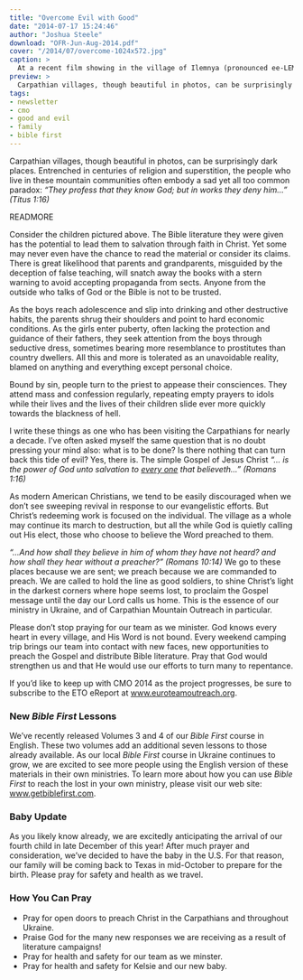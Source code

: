 ```yaml
---
title: "Overcome Evil with Good"
date: "2014-07-17 15:24:46"
author: "Joshua Steele"
download: "OFR-Jun-Aug-2014.pdf"
cover: "/2014/07/overcome-1024x572.jpg"
caption: >
  At a recent film showing in the village of Ilemnya (pronounced ee-LEM-nya) we had over 40 kids in attendance. Each of them received copies of Good and Evil Short plus starter packets for our Bible course.
preview: >
  Carpathian villages, though beautiful in photos, can be surprisingly dark places. Entrenched in centuries of religion and superstition, the people who live in these mountain communities often embody a sad yet all too common paradox: *“They profess that they know God; but in works they deny him...” (Titus 1:16)*
tags:
- newsletter
- cmo
- good and evil
- family
- bible first
---
```


Carpathian villages, though beautiful in photos, can be surprisingly dark places. Entrenched in centuries of religion and superstition, the people who live in these mountain communities often embody a sad yet all too common paradox: *“They profess that they know God; but in works they deny him...” (Titus 1:16)*

READMORE

Consider the children pictured above. The Bible literature they were given has the potential to lead them to salvation through faith in Christ. Yet some may never even have the chance to read the material or consider its claims. There is great likelihood that parents and grandparents, misguided by the deception of false teaching, will snatch away the books with a stern warning to avoid accepting propaganda from sects. Anyone from the outside who talks of God or the Bible is not to be trusted.

As the boys reach adolescence and slip into drinking and other destructive habits, the parents shrug their shoulders and point to hard economic conditions. As the girls enter puberty, often lacking the protection and guidance of their fathers, they seek attention from the boys through seductive dress, sometimes bearing more resemblance to prostitutes than country dwellers. All this and more is tolerated as an unavoidable reality, blamed on anything and everything except personal choice.

Bound by sin, people turn to the priest to appease their consciences. They attend mass and confession regularly, repeating empty prayers to idols while their lives and the lives of their children slide ever more quickly towards the blackness of hell.

I write these things as one who has been visiting the Carpathians for nearly a decade. I’ve often asked myself the same question that is no doubt pressing your mind also: what is to be done? Is there nothing that can turn back this tide of evil? Yes, there is. The simple Gospel of Jesus Christ *“... is the power of God unto salvation to <span style="text-decoration: underline;">every one</span> that believeth...” (Romans 1:16)*

As modern American Christians, we tend to be easily discouraged when we don’t see sweeping revival in response to our evangelistic efforts. But Christ’s redeeming work is focused on the individual. The village as a whole may continue its march to destruction, but all the while God is quietly calling out His elect, those who choose to believe the Word preached to them.

*“...And how shall they believe in him of whom they have not heard? and how shall they hear without a preacher?” (Romans 10:14)* We go to these places because we are sent; we preach because we are commanded to preach. We are called to hold the line as good soldiers, to shine Christ’s light in the darkest corners where hope seems lost, to proclaim the Gospel message until the day our Lord calls us home. This is the essence of our ministry in Ukraine, and of Carpathian Mountain Outreach in particular.

Please don’t stop praying for our team as we minister. God knows every heart in every village, and His Word is not bound. Every weekend camping trip brings our team into contact with new faces, new opportunities to preach the Gospel and distribute Bible literature. Pray that God would strengthen us and that He would use our efforts to turn many to repentance.

If you’d like to keep up with CMO 2014 as the project progresses, be sure to subscribe to the ETO eReport at <a title="Euro Team Outreach" href="http://www.euroteamoutreach.org" target="_blank">www.euroteamoutreach.org</a>.

### New *Bible First* Lessons

We’ve recently released Volumes 3 and 4 of our *Bible First* course in English. These two volumes add an additional seven lessons to those already available. As our local *Bible First* course in Ukraine continues to grow, we are excited to see more people using the English version of these materials in their own ministries. To learn more about how you can use *Bible First* to reach the lost in your own ministry, please visit our web site: <a title="Bible First" href="http://www.getbiblefirst.com" target="_blank">www.getbiblefirst.com</a>.

### Baby Update

As you likely know already, we are excitedly anticipating the arrival of our fourth child in late December of this year! After much prayer and consideration, we’ve decided to have the baby in the U.S. For that reason, our family will be coming back to Texas in mid-October to prepare for the birth. Please pray for safety and health as we travel.

### How You Can Pray

* Pray for open doors to preach Christ in the Carpathians and throughout Ukraine.
* Praise God for the many new responses we are receiving as a result of literature campaigns!
* Pray for health and safety for our team as we minster.
* Pray for health and safety for Kelsie and our new baby.
